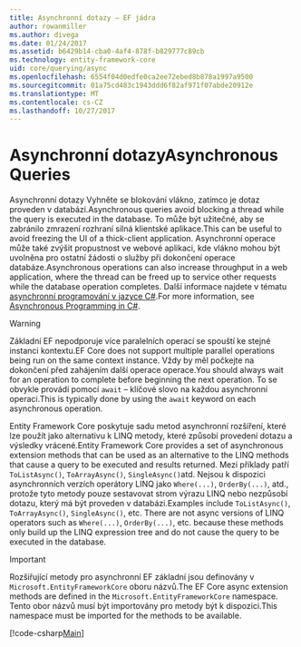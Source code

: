 ```yaml
---
title: Asynchronní dotazy – EF jádra
author: rowanmiller
ms.author: divega
ms.date: 01/24/2017
ms.assetid: b6429b14-cba0-4af4-878f-b829777c89cb
ms.technology: entity-framework-core
uid: core/querying/async
ms.openlocfilehash: 6554f04d0edfe0ca2ee72ebed8b878a1997a9500
ms.sourcegitcommit: 01a75cd483c1943ddd6f82af971f07abde20912e
ms.translationtype: MT
ms.contentlocale: cs-CZ
ms.lasthandoff: 10/27/2017
---
```

# <a name="asynchronous-queries"></a><span data-ttu-id="fe0a0-102">Asynchronní dotazy</span><span class="sxs-lookup"><span data-stu-id="fe0a0-102">Asynchronous Queries</span></span>

<span data-ttu-id="fe0a0-103">Asynchronní dotazy Vyhněte se blokování vlákno, zatímco je dotaz proveden v databázi.</span><span class="sxs-lookup"><span data-stu-id="fe0a0-103">Asynchronous queries avoid blocking a thread while the query is executed in the database.</span></span> <span data-ttu-id="fe0a0-104">To může být užitečné, aby se zabránilo zmrazení rozhraní silná klientské aplikace.</span><span class="sxs-lookup"><span data-stu-id="fe0a0-104">This can be useful to avoid freezing the UI of a thick-client application.</span></span> <span data-ttu-id="fe0a0-105">Asynchronní operace může také zvýšit propustnost ve webové aplikaci, kde vlákno mohou být uvolněna pro ostatní žádosti o služby při dokončení operace databáze.</span><span class="sxs-lookup"><span data-stu-id="fe0a0-105">Asynchronous operations can also increase throughput in a web application, where the thread can be freed up to service other requests while the database operation completes.</span></span> <span data-ttu-id="fe0a0-106">Další informace najdete v tématu [asynchronní programování v jazyce C#](https://docs.microsoft.com/dotnet/csharp/async).</span><span class="sxs-lookup"><span data-stu-id="fe0a0-106">For more information, see [Asynchronous Programming in C#](https://docs.microsoft.com/dotnet/csharp/async).</span></span>

> [!WARNING]  
> <span data-ttu-id="fe0a0-107">Základní EF nepodporuje více paralelních operací se spouští ke stejné instanci kontextu.</span><span class="sxs-lookup"><span data-stu-id="fe0a0-107">EF Core does not support multiple parallel operations being run on the same context instance.</span></span> <span data-ttu-id="fe0a0-108">Vždy by měl počkejte na dokončení před zahájením další operace operace.</span><span class="sxs-lookup"><span data-stu-id="fe0a0-108">You should always wait for an operation to complete before beginning the next operation.</span></span> <span data-ttu-id="fe0a0-109">To se obvykle provádí pomocí `await` – klíčové slovo na každou asynchronní operaci.</span><span class="sxs-lookup"><span data-stu-id="fe0a0-109">This is typically done by using the `await` keyword on each asynchronous operation.</span></span>

<span data-ttu-id="fe0a0-110">Entity Framework Core poskytuje sadu metod asynchronní rozšíření, které lze použít jako alternativu k LINQ metody, které způsobí provedení dotazu a výsledky vrácené.</span><span class="sxs-lookup"><span data-stu-id="fe0a0-110">Entity Framework Core provides a set of asynchronous extension methods that can be used as an alternative to the LINQ methods that cause a query to be executed and results returned.</span></span> <span data-ttu-id="fe0a0-111">Mezi příklady patří `ToListAsync()`, `ToArrayAsync()`, `SingleAsync()`atd. Nejsou k dispozici asynchronních verzích operátory LINQ jako `Where(...)`, `OrderBy(...)`, atd., protože tyto metody pouze sestavovat strom výrazu LINQ nebo nezpůsobí dotazu, který má být proveden v databázi.</span><span class="sxs-lookup"><span data-stu-id="fe0a0-111">Examples include `ToListAsync()`, `ToArrayAsync()`, `SingleAsync()`, etc. There are not async versions of LINQ operators such as `Where(...)`, `OrderBy(...)`, etc. because these methods only build up the LINQ expression tree and do not cause the query to be executed in the database.</span></span>

> [!IMPORTANT]  
> <span data-ttu-id="fe0a0-112">Rozšiřující metody pro asynchronní EF základní jsou definovány v `Microsoft.EntityFrameworkCore` oboru názvů.</span><span class="sxs-lookup"><span data-stu-id="fe0a0-112">The EF Core async extension methods are defined in the `Microsoft.EntityFrameworkCore` namespace.</span></span> <span data-ttu-id="fe0a0-113">Tento obor názvů musí být importovány pro metody být k dispozici.</span><span class="sxs-lookup"><span data-stu-id="fe0a0-113">This namespace must be imported for the methods to be available.</span></span>

[!code-csharp[Main](../../../samples/core/Querying/Querying/Async/Sample.cs#Sample)]
